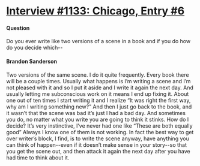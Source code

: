 # [Interview #1133: Chicago, Entry #6](https://www.theoryland.com/intvmain.php?i=1133#6)

#### Question

Do you ever write like two versions of a scene in a book and if you do how do you decide which--

#### Brandon Sanderson

Two versions of the same scene. I do it quite frequently. Every book there will be a couple times. Usually what happens is I’m writing a scene and I’m not pleased with it and so I put it aside and I write it again the next day. And usually letting me subconscious work on it means I end up fixing it. About one out of ten times I start writing it and I realize “It was right the first way, why am I writing something new?” And then I just go back to the book, and it wasn’t that the scene was bad it’s just I had a bad day. And sometimes you do, no matter what you write you are going to think it stinks. How do I decide? It’s very instinctive, I’ve never had one like “These are both equally good” Always I know one of them is not working. In fact the best way to get over writer’s block, I find, is to write the scene anyway, have anything you can think of happen--even if it doesn’t make sense in your story--so that you get the scene out, and then attack it again the next day after you have had time to think about it.


